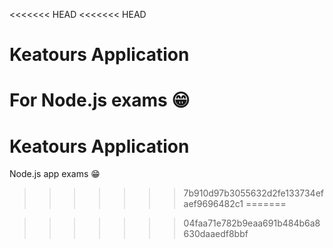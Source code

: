 <<<<<<< HEAD
<<<<<<< HEAD
# Keatours Application 

For Node.js exams 😁
=======
# Keatours Application
Node.js app exams
😁
>>>>>>> 7b910d97b3055632d2fe133734efaef9696482c1
=======

>>>>>>> 04faa71e782b9eaa691b484b6a8630daaedf8bbf
